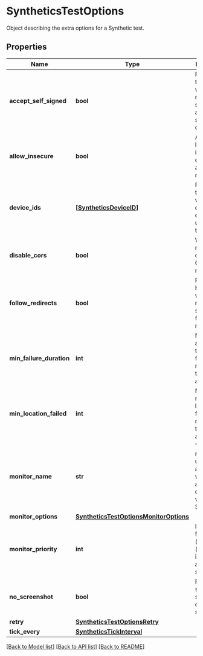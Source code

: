 # SyntheticsTestOptions

Object describing the extra options for a Synthetic test.

## Properties
Name | Type | Description | Notes
------------ | ------------- | ------------- | -------------
**accept_self_signed** | **bool** | For SSL test, whether or not the test should allow self signed certificates. | [optional] 
**allow_insecure** | **bool** | Allows loading insecure content for an HTTP request. | [optional] 
**device_ids** | [**[SyntheticsDeviceID]**](SyntheticsDeviceID.md) | For browser test, array with the different device IDs used to run the test. | [optional] 
**disable_cors** | **bool** | Whether or not to disable CORS mechanism. | [optional] 
**follow_redirects** | **bool** | For API HTTP test, whether or not the test should follow redirects. | [optional] 
**min_failure_duration** | **int** | Minimum amount of time in failure required to trigger an alert. | [optional] 
**min_location_failed** | **int** | Minimum number of locations in failure required to trigger an alert. | [optional] 
**monitor_name** | **str** | The monitor name is used for the alert title as well as for all monitor dashboard widgets and SLOs. | [optional] 
**monitor_options** | [**SyntheticsTestOptionsMonitorOptions**](SyntheticsTestOptionsMonitorOptions.md) |  | [optional] 
**monitor_priority** | **int** | Integer from 1 (high) to 5 (low) indicating alert severity. | [optional] 
**no_screenshot** | **bool** | Prevents saving screenshots of the steps. | [optional] 
**retry** | [**SyntheticsTestOptionsRetry**](SyntheticsTestOptionsRetry.md) |  | [optional] 
**tick_every** | [**SyntheticsTickInterval**](SyntheticsTickInterval.md) |  | [optional] 

[[Back to Model list]](README.md#documentation-for-models) [[Back to API list]](README.md#documentation-for-api-endpoints) [[Back to README]](README.md)


